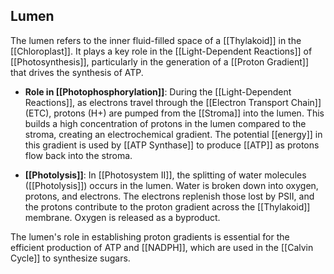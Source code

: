 ## Lumen  
The lumen refers to the inner fluid-filled space of a [[Thylakoid]] in the [[Chloroplast]]. It plays a key role in the [[Light-Dependent Reactions]] of [[Photosynthesis]], particularly in the generation of a [[Proton Gradient]] that drives the synthesis of ATP.  

- **Role in [[Photophosphorylation]]**: During the [[Light-Dependent Reactions]], as electrons travel through the [[Electron Transport Chain]] (ETC), protons (H+) are pumped from the [[Stroma]] into the lumen. This builds a high concentration of protons in the lumen compared to the stroma, creating an electrochemical gradient. The potential [[energy]] in this gradient is used by [[ATP Synthase]] to produce [[ATP]] as protons flow back into the stroma.  

- **[[Photolysis]]**: In [[Photosystem II]], the splitting of water molecules ([[Photolysis]]) occurs in the lumen. Water is broken down into oxygen, protons, and electrons. The electrons replenish those lost by PSII, and the protons contribute to the proton gradient across the [[Thylakoid]] membrane. Oxygen is released as a byproduct.  

The lumen's role in establishing proton gradients is essential for the efficient production of ATP and [[NADPH]], which are used in the [[Calvin Cycle]] to synthesize sugars.  
